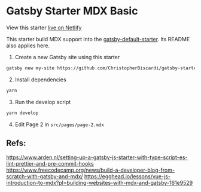 # Gatsby Starter MDX Basic

View this starter [live on Netlify](https://gatsby-starter-mdx-basic.netlify.com/)

This starter build MDX support into the
[gatsby-default-starter](https://github.com/gatsbyjs/gatsby-starter-default). Its
README also applies here.

1. Create a new Gatsby site using this starter

```sh
gatsby new my-site https://github.com/ChristopherBiscardi/gatsby-starter-mdx-basic
```

2. Install dependencies

```sh
yarn
```

3. Run the develop script

```sh
yarn develop
```

4. Edit Page 2 in `src/pages/page-2.mdx`

## Refs:

https://www.arden.nl/setting-up-a-gatsby-js-starter-with-type-script-es-lint-prettier-and-pre-commit-hooks
https://www.freecodecamp.org/news/build-a-developer-blog-from-scratch-with-gatsby-and-mdx/
https://egghead.io/lessons/vue-js-introduction-to-mdx?pl=building-websites-with-mdx-and-gatsby-161e9529
